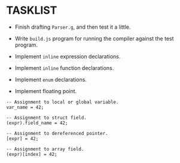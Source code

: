 TASKLIST
========

- Finish drafting `Parser.g`, and then test it a little.
- Write `build.js` program for running the compiler against the test program.

- Implement `inline` expression declarations.
- Implement `inline` function declarations.
- Implement `enum` declarations.
- Implement floating point.


```
-- Assignment to local or global variable.
var_name = 42;

-- Assignment to struct field.
(expr).field_name = 42;

-- Assignment to dereferenced pointer.
[expr] = 42;

-- Assignment to array field.
(expr)[index] = 42;
```
